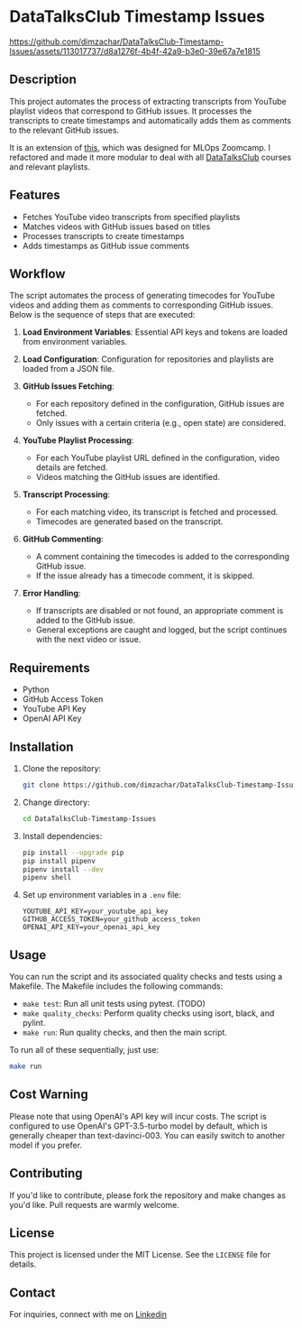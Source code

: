 # DataTalksClub Timestamp Issues

https://github.com/dimzachar/DataTalksClub-Timestamp-Issues/assets/113017737/d8a1276f-4b4f-42a9-b3e0-39e67a7e1815

## Description

This project automates the process of extracting transcripts from YouTube playlist videos that correspond to GitHub issues. It processes the transcripts to create timestamps and automatically adds them as comments to the relevant GitHub issues.

It is an extension of [this](https://github.com/dimzachar/Timecodes_issues_mlops), which was designed for MLOps Zoomcamp. I refactored and made it more modular to deal with all [DataTalksClub](https://github.com/DataTalksClub) courses and relevant playlists.

## Features

- Fetches YouTube video transcripts from specified playlists
- Matches videos with GitHub issues based on titles
- Processes transcripts to create timestamps
- Adds timestamps as GitHub issue comments

## Workflow

The script automates the process of generating timecodes for YouTube videos and adding them as comments to corresponding GitHub issues. Below is the sequence of steps that are executed:

1. **Load Environment Variables**: Essential API keys and tokens are loaded from environment variables.
   
2. **Load Configuration**: Configuration for repositories and playlists are loaded from a JSON file.

3. **GitHub Issues Fetching**: 
    - For each repository defined in the configuration, GitHub issues are fetched.
    - Only issues with a certain criteria (e.g., open state) are considered.

4. **YouTube Playlist Processing**:
    - For each YouTube playlist URL defined in the configuration, video details are fetched.
    - Videos matching the GitHub issues are identified.

5. **Transcript Processing**:
    - For each matching video, its transcript is fetched and processed.
    - Timecodes are generated based on the transcript.

6. **GitHub Commenting**:
    - A comment containing the timecodes is added to the corresponding GitHub issue.
    - If the issue already has a timecode comment, it is skipped.

7. **Error Handling**:
    - If transcripts are disabled or not found, an appropriate comment is added to the GitHub issue.
    - General exceptions are caught and logged, but the script continues with the next video or issue.


## Requirements

- Python
- GitHub Access Token
- YouTube API Key
- OpenAI API Key

## Installation

1. Clone the repository:
    ```bash
    git clone https://github.com/dimzachar/DataTalksClub-Timestamp-Issues.git
    ```

2. Change directory:
    ```bash
    cd DataTalksClub-Timestamp-Issues
    ```

3. Install dependencies:
    ```bash
    pip install --upgrade pip
    pip install pipenv
    pipenv install --dev
    pipenv shell
    ```

4. Set up environment variables in a `.env` file:
    ```env
    YOUTUBE_API_KEY=your_youtube_api_key
    GITHUB_ACCESS_TOKEN=your_github_access_token
    OPENAI_API_KEY=your_openai_api_key
    ```

## Usage

You can run the script and its associated quality checks and tests using a Makefile. The Makefile includes the following commands:

- `make test`: Run all unit tests using pytest. (TODO)
- `make quality_checks`: Perform quality checks using isort, black, and pylint.
- `make run`: Run quality checks, and then the main script.

To run all of these sequentially, just use:

```bash
make run
```

## Cost Warning

Please note that using OpenAI's API key will incur costs. The script is configured to use OpenAI's GPT-3.5-turbo model by default, which is generally cheaper than text-davinci-003. You can easily switch to another model if you prefer.

## Contributing
If you'd like to contribute, please fork the repository and make changes as you'd like. Pull requests are warmly welcome.

## License

This project is licensed under the MIT License. See the `LICENSE` file for details.

## Contact

For inquiries, connect with me on [Linkedin](https://www.linkedin.com/in/zacharenakis/)
